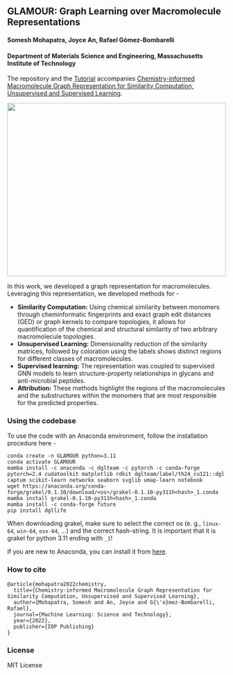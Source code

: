 ## GLAMOUR: Graph Learning over Macromolecule Representations
#### Somesh Mohapatra, Joyce An, Rafael Gómez-Bombarelli
#### Department of Materials Science and Engineering, Massachusetts Institute of Technology

The repository and the [Tutorial](https://github.com/learningmatter-mit/GLAMOUR/blob/main/Tutorial.ipynb) accompanies [Chemistry-informed Macromolecule Graph Representation for Similarity Computation, Unsupervised and Supervised Learning](https://iopscience.iop.org/article/10.1088/2632-2153/ac545e).<br>

<img src="https://github.com/learningmatter-mit/GLAMOUR/blob/main/overview.svg" width="100%" height="400"><br>

In this work, we developed a graph representation for macromolecules. Leveraging this representation, we developed methods for - <br>
<ul>
<li><b>Similarity Computation:</b> Using chemical similarity between monomers through cheminformatic fingerprints and exact graph edit distances (GED) or graph kernels to compare topologies, it allows for quantification of the chemical and structural similarity of two arbitrary macromolecule topologies. <br>
<li><b>Unsupervised Learning:</b> Dimensionality reduction of the similarity matrices, followed by coloration using the labels shows distinct regions for different classes of macromolecules. <br>
<li><b>Supervised learning:</b> The representation was coupled to supervised GNN models to learn structure-property relationships in glycans and anti-microbial peptides. <br>
<li><b>Attribution:</b> These methods highlight the regions of the macromolecules and the substructures within the monomers that are most responsible for the predicted properties. <br>
</ul>

### Using the codebase
To use the code with an Anaconda environment, follow the installation procedure here - 
```
conda create -n GLAMOUR python=3.11
conda activate GLAMOUR
mamba install -c anaconda -c dglteam -c pytorch -c conda-forge pytorch=2.4 cudatoolkit matplotlib rdkit dglteam/label/th24_cu121::dgl captum scikit-learn networkx seaborn svglib umap-learn notebook
wget https://anaconda.org/conda-forge/grakel/0.1.10/download/<os>/grakel-0.1.10-py311h<hash>_1.conda
mamba install grakel-0.1.10-py311h<hash>_1.conda
mamba install -c conda-forge future
pip install dgllife
```
When downloading grakel, make sure to select the correct os (e. g., `linux-64`, `win-64`, `osx-64`, ...) and the correct hash-string. It is important that it is grakel for python 3.11 ending with `_1`!

If you are new to Anaconda, you can install it from [here](https://www.anaconda.com/).

### How to cite
```
@article{mohapatra2022chemistry,
  title={Chemistry-informed Macromolecule Graph Representation for Similarity Computation, Unsupervised and Supervised Learning},
  author={Mohapatra, Somesh and An, Joyce and G{\'o}mez-Bombarelli, Rafael},
  journal={Machine Learning: Science and Technology},
  year={2022},
  publisher={IOP Publishing}
}
```

### License
MIT License
